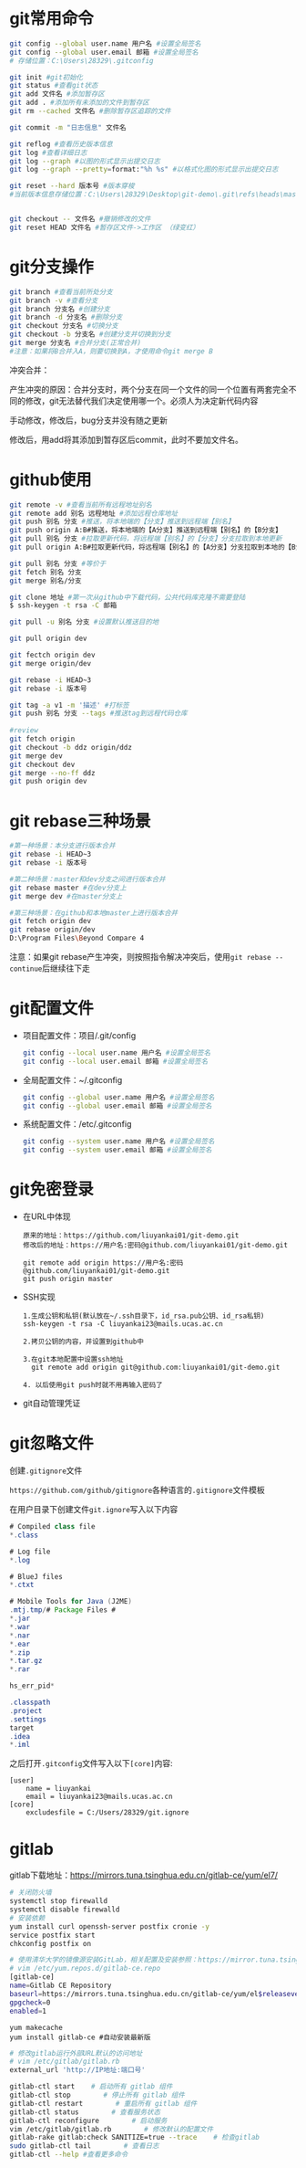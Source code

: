 # git常用命令

```bash
git config --global user.name 用户名 #设置全局签名
git config --global user.email 邮箱 #设置全局签名
# 存储位置：C:\Users\28329\.gitconfig

git init #git初始化
git status #查看git状态
git add 文件名 #添加暂存区
git add . #添加所有未添加的文件到暂存区
git rm --cached 文件名 #删除暂存区追踪的文件

git commit -m "日志信息" 文件名

git reflog #查看历史版本信息
git log #查看详细日志
git log --graph #以图的形式显示出提交日志
git log --graph --pretty=format:"%h %s" #以格式化图的形式显示出提交日志

git reset --hard 版本号 #版本穿梭
#当前版本信息存储位置：C:\Users\28329\Desktop\git-demo\.git\refs\heads\master


git checkout -- 文件名 #撤销修改的文件 
git reset HEAD 文件名 #暂存区文件->工作区 （绿变红）
```

# git分支操作

```bash
git branch #查看当前所处分支
git branch -v #查看分支
git branch 分支名 #创建分支
git branch -d 分支名 #删除分支
git checkout 分支名 #切换分支
git checkout -b 分支名 #创建分支并切换到分支
git merge 分支名 #合并分支(正常合并)
#注意：如果将B合并入A，则要切换到A，才使用命令git merge B
```

冲突合并：

产生冲突的原因：合并分支时，两个分支在同一个文件的同一个位置有两套完全不同的修改，git无法替代我们决定使用哪一个。必须人为决定新代码内容

手动修改，修改后，bug分支并没有随之更新

修改后，用add将其添加到暂存区后commit，此时不要加文件名。

# github使用

```bash
git remote -v #查看当前所有远程地址别名
git remote add 别名 远程地址 #添加远程仓库地址
git push 别名 分支 #推送，将本地端的【分支】推送到远程端【别名】
git push origin A:B#推送，将本地端的【A分支】推送到远程端【别名】的【B分支】
git pull 别名 分支 #拉取更新代码，将远程端【别名】的【分支】分支拉取到本地更新
git pull origin A:B#拉取更新代码，将远程端【别名】的【A分支】分支拉取到本地的【B分支】

git pull 别名 分支 #等价于
git fetch 别名 分支
git merge 别名/分支

git clone 地址 #第一次从github中下载代码，公共代码库克隆不需要登陆
$ ssh-keygen -t rsa -C 邮箱

git pull -u 别名 分支 #设置默认推送目的地

git pull origin dev

git fectch origin dev
git merge origin/dev

git rebase -i HEAD~3
git rebase -i 版本号

git tag -a v1 -m '描述' #打标签
git push 别名 分支 --tags #推送tag到远程代码仓库
 
#review
git fetch origin
git checkout -b ddz origin/ddz
git merge dev
git checkout dev
git merge --no-ff ddz
git push origin dev
```

# git rebase三种场景

```bash
#第一种场景：本分支进行版本合并
git rebase -i HEAD~3
git rebase -i 版本号

#第二种场景：master和dev分支之间进行版本合并
git rebase master #在dev分支上
git merge dev #在master分支上

#第三种场景：在github和本地master上进行版本合并
git fetch origin dev
git rebase origin/dev
D:\Program Files\Beyond Compare 4
```

注意：如果git rebase产生冲突，则按照指令解决冲突后，使用`git rebase --continue`后继续往下走



# git配置文件

* 项目配置文件：项目/.git/config

  ```bash
  git config --local user.name 用户名 #设置全局签名
  git config --local user.email 邮箱 #设置全局签名
  ```

* 全局配置文件：~/.gitconfig

  ```bash
  git config --global user.name 用户名 #设置全局签名
  git config --global user.email 邮箱 #设置全局签名

* 系统配置文件：/etc/.gitconfig

  ```bash
  git config --system user.name 用户名 #设置全局签名
  git config --system user.email 邮箱 #设置全局签名
  ```

# git免密登录

* 在URL中体现

  ```
  原来的地址：https://github.com/liuyankai01/git-demo.git
  修改后的地址：https://用户名:密码@github.com/liuyankai01/git-demo.git
  
  git remote add origin https://用户名:密码@github.com/liuyankai01/git-demo.git
  git push origin master
  ```

* SSH实现

  ```
  1.生成公钥和私钥(默认放在~/.ssh目录下，id_rsa.pub公钥、id_rsa私钥)
  ssh-keygen -t rsa -C liuyankai23@mails.ucas.ac.cn
  
  2.拷贝公钥的内容，并设置到github中
  
  3.在git本地配置中设置ssh地址
  	git remote add origin git@github.com:liuyankai01/git-demo.git
  	
  4. 以后使用git push时就不用再输入密码了
  ```

* git自动管理凭证



# git忽略文件

创建`.gitignore`文件

`https://github.com/github/gitignore`各种语言的`.gitignore`文件模板

在用户目录下创建文件`git.ignore`写入以下内容

```java
# Compiled class file
*.class

# Log file
*.log

# BlueJ files
*.ctxt

# Mobile Tools for Java (J2ME)
.mtj.tmp/# Package Files #
*.jar
*.war
*.nar
*.ear
*.zip
*.tar.gz
*.rar

hs_err_pid*

.classpath
.project
.settings
target
.idea
*.iml
```

之后打开`.gitconfig`文件写入以下`[core]`内容:

```
[user]
	name = liuyankai
	email = liuyankai23@mails.ucas.ac.cn
[core]
	excludesfile = C:/Users/28329/git.ignore
```



# gitlab

gitlab下载地址：https://mirrors.tuna.tsinghua.edu.cn/gitlab-ce/yum/el7/

```bash
# 关闭防火墙
systemctl stop firewalld
systemctl disable firewalld
# 安装依赖
yum install curl openssh-server postfix cronie -y
service postfix start
chkconfig postfix on
```

```bash
# 使用清华大学的镜像源安装GitLab，相关配置及安装参照：https://mirror.tuna.tsinghua.edu.cn/help/gitlab-ce/
# vim /etc/yum.repos.d/gitlab-ce.repo
[gitlab-ce]
name=Gitlab CE Repository
baseurl=https://mirrors.tuna.tsinghua.edu.cn/gitlab-ce/yum/el$releasever/
gpgcheck=0
enabled=1
```

```
yum makecache
yum install gitlab-ce #自动安装最新版
```

```bash
# 修改gitlab运行外部URL默认的访问地址
# vim /etc/gitlab/gitlab.rb
external_url 'http://IP地址:端口号'
```



```bash
gitlab-ctl start    # 启动所有 gitlab 组件
gitlab-ctl stop        # 停止所有 gitlab 组件
gitlab-ctl restart        # 重启所有 gitlab 组件
gitlab-ctl status        # 查看服务状态
gitlab-ctl reconfigure        # 启动服务
vim /etc/gitlab/gitlab.rb        # 修改默认的配置文件
gitlab-rake gitlab:check SANITIZE=true --trace    # 检查gitlab
sudo gitlab-ctl tail        # 查看日志
gitlab-ctl --help #查看更多命令
```

